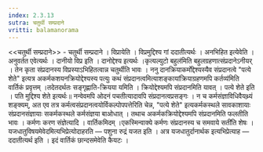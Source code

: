 ```yaml
---
index: 2.3.13
sutra: चतुर्थी सम्प्रदाने
vritti: balamanorama
---
```


<<चतुर्थी सम्प्रदाने>> - चतुर्थी सम्प्रदाने । विप्रायेति । विप्रमुद्दिश्य गां ददातीत्यर्थः । अनभिहित इत्येवेति । अनुवर्तत एवेत्यर्थः । दानीयो विप्र इति । दानोद्देश्य इत्यर्थः ।कृत्यल्युटो बहुल॑मिति बहुलग्रहणात्संप्रदानेऽनीयर् । तेन कृता संप्रदानस्य विप्रस्याऽभिहितत्वान्न चतुर्थीति भावः । ननु दानक्रियाकर्मोद्देश्यस्यैव संप्रदानत्वे "पत्ये शेते" इत्यत्र अकर्मकशयनक्रियोद्देश्यस्य पत्युः कथं संप्रदानत्वमित्याशङ्कायांक्रियाग्रहणमपि कर्तव्य॑मिति वार्तिकं प्रवृत्तम् ।तदेतदर्थतः सङ्गृह्णाति-क्रियया यमिति । क्रियोद्देश्यमपि संप्रदानमिति यावत् । पत्ये शेते इति । पति मुद्दिश्य शेते इत्यर्थः॥ नन्वेवमपि ओदनं पचतीत्यादावपि संप्रदानत्वप्रसङ्गः । न च कर्मसंज्ञाविधिवैयथ्र्यं शङ्क्यम्, अत एव तत्र कर्मत्वसंप्रदानत्वयोर्विकल्पोपपत्तेरिति चेन्न, "पत्ये शेते" इत्यकर्मकस्थले सावकाशायाः संप्रदानसंज्ञायाः सकर्मकस्थले कर्मसंज्ञया बाओधात् । तथाच अकर्मकक्रियोद्देश्यमपि संप्रदानमिति फलतीति भावः । कर्मणः करण संज्ञेत्यादि । वार्तिकमिदम् ।एकस्मिन्वाक्ये कर्मणः संप्रदानस्य च समवाये सती॑ति शेषः । यजधातुविषयमेवेदमित्यभिप्रेत्योदाहरति — पशुना रुद्रं यजत इति । अत्र यजधातुर्दानार्थक इत्यभिप्रेत्याह — ददातीत्यर्थ इति । इदं वार्तिकं छान्दसमेवेति कैयटः ।